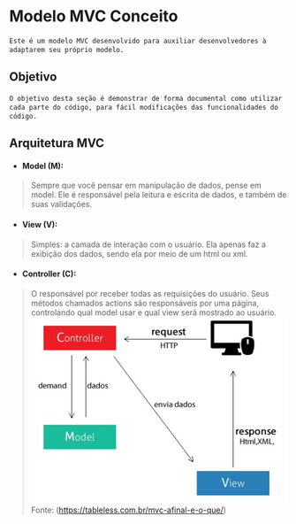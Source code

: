 # Modelo MVC Conceito
~~~~
Este é um modelo MVC desenvolvido para auxiliar desenvolvedores à adaptarem seu próprio modelo.
~~~~
## Objetivo
~~~~
O objetivo desta seção é demonstrar de forma documental como utilizar cada parte do código, para fácil modificações das funcionalidades do código.
~~~~
## Arquitetura MVC

- #### Model (M): 
> Sempre que você pensar em manipulação de dados, pense em model. Ele é responsável pela leitura e escrita de dados, e também de suas validações.
- #### View (V): 
> Simples: a camada de interação com o usuário. Ela apenas faz a  exibição dos dados, sendo ela por meio de um html ou xml.
- #### Controller (C): 
> O responsável por receber todas as requisições do usuário. Seus métodos chamados actions são responsáveis por uma página, controlando qual model usar e qual view será mostrado ao usuário.
![Exemplo comunicação MVC](https://raw.githubusercontent.com/diegoeis/tableless-static-images/master/2015/02/laravel-introducao.jpg)
> Fonte: (https://tableless.com.br/mvc-afinal-e-o-que/)
